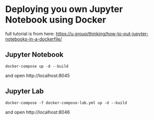 # Deploying you own Jupyter Notebook using Docker

full tutorial is from here: https://u.group/thinking/how-to-put-jupyter-notebooks-in-a-dockerfile/

## Jupyter Notebook 
```
docker-compose up -d --build
```
and open http://localhost:8045

## Jupyter Lab 
```
docker-compose -f docker-compose-lab.yml up -d --build
```
and open http://localhost:8046